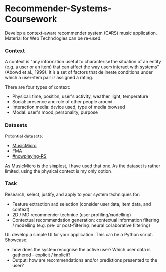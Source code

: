 # Recommender-Systems-Coursework

Develop a context-aware recommender system (CARS) music application. Material for Web Technologies can be re-used. 

### Context

A context is "any information useful to characterise the situation of an entity (e.g. a user or an item) that can affect
the way users interact with systems" (Abowd et al., 1999). It is a set of factors that delineate conditions under which 
a user-item pair is assigned a rating. 

There are four types of context:
* Physical: time, position, user's activity, weather, light, temperature
* Social: presence and role of other people around
* Interaction media: device used, type of media browsed
* Modal: user's mood, personality, purpose

### Datasets

Potential datasets:
* [MusicMicro](http://www.cp.jku.at/datasets/musicmicro/index.html)
* [FMA](https://archive.ics.uci.edu/ml/datasets/FMA%3A+A+Dataset+For+Music+Analysis)
* [#nowplaying-RS](https://zenodo.org/record/3248543#.XlelyG52vxB)

As MusicMicro is the simplest, I have used that one. As the dataset is rather limited, using the physical context is my
only option.

### Task

Research, select, justify, and apply to your system techniques for:
* Feature extraction and selection (consider user data, item data, and context)
* 2D / MD recommender techniue (user profiling/modelling)
* Contextual recommendation generation: contextual information filtering / modelling (e.g. pre- or post-filtering, neural collaborative filtering)

UI: develop a simple UI for your application. This can be a Python script. Showcase:
* how does the system recognise the active user? Which user data is gathered - explicit / implicit?
* Output: how are recommendations and/or predictions presented to the user?

